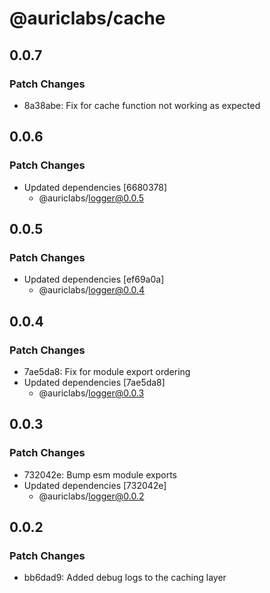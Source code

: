 # @auriclabs/cache

## 0.0.7

### Patch Changes

- 8a38abe: Fix for cache function not working as expected

## 0.0.6

### Patch Changes

- Updated dependencies [6680378]
  - @auriclabs/logger@0.0.5

## 0.0.5

### Patch Changes

- Updated dependencies [ef69a0a]
  - @auriclabs/logger@0.0.4

## 0.0.4

### Patch Changes

- 7ae5da8: Fix for module export ordering
- Updated dependencies [7ae5da8]
  - @auriclabs/logger@0.0.3

## 0.0.3

### Patch Changes

- 732042e: Bump esm module exports
- Updated dependencies [732042e]
  - @auriclabs/logger@0.0.2

## 0.0.2

### Patch Changes

- bb6dad9: Added debug logs to the caching layer
